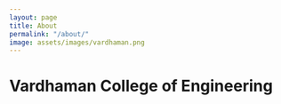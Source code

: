 ```yaml
---
layout: page
title: About
permalink: "/about/"
image: assets/images/vardhaman.png
---
```


# Vardhaman College of Engineering